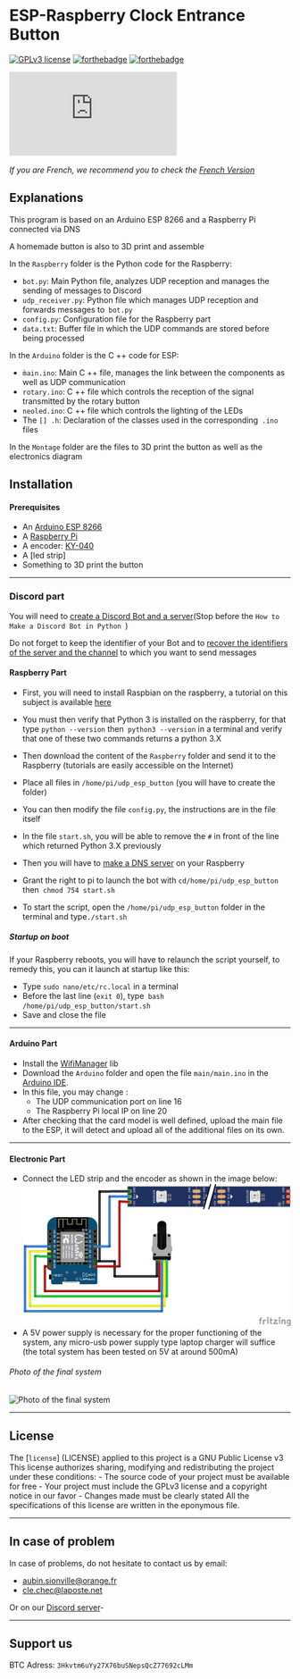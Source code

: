 ESP-Raspberry Clock Entrance Button
===================================

[![GPLv3 license](https://img.shields.io/badge/License-GPLv3-blue.svg)](http://perso.crans.org/besson/LICENSE.html)
[![forthebadge](https://forthebadge.com/images/badges/made-with-c-plus-plus.svg)](https://forthebadge.com) [![forthebadge](https://forthebadge.com/images/badges/made-with-python.svg)](https://forthebadge.com)

[![N|Solid](https://www.lab-ouest.org/tiki-download_file.php?fileId=141&display)](https://www.lab-ouest.org/)

*If you are French, we recommend you to check the [French Version](README.md)*

Explanations
------------
This program is based on an Arduino ESP 8266 and a Raspberry Pi connected via DNS

A homemade button is also to 3D print and assemble

In the `Raspberry` folder is the Python code for the Raspberry:
* `bot.py`: Main Python file, analyzes UDP reception and manages the sending of messages to Discord
* `udp_receiver.py`: Python file which manages UDP reception and forwards messages to` bot.py`
* `config.py`: Configuration file for the Raspberry part
* `data.txt`: Buffer file in which the UDP commands are stored before being processed

In the `Arduino` folder is the C ++ code for ESP:
* `m̀ain.ino`: Main C ++ file, manages the link between the components as well as UDP communication
* `rotary.ino`: C ++ file which controls the reception of the signal transmitted by the rotary button
* `neoled.ino`: C ++ file which controls the lighting of the LEDs
* The `[] .h`: Declaration of the classes used in the corresponding` .ino` files

In the `Montage` folder are the files to 3D print the button as well as the electronics diagram



Installation
------------
#### Prerequisites

* An [Arduino ESP 8266](https://www.banggood.com/Geekcreit-D1-Mini-NodeMcu-Lua-WIFI-ESP8266-Development-Board-Module-p-1044858.html?akmClientCountry=FR&p=RA18043558422201601Y&cur_warehouse=CN)
* A [Raspberry Pi](https://www.amazon.fr/Raspberry-Pi-Official-Desktop-Starter/dp/B01CI5879A/)
* A encoder: [KY-040](https://www.banggood.com/5Pcs-5V-KY-040-Rotary-Encoder-Module-AVR-PIC-p-951151.html?akmClientCountry=FR&p=RA18043558422201601Y&cur_warehouse=CN)
* A [led strip]
* Something to 3D print the button

---
### Discord part

You will need to [create a Discord Bot and a server](https://realpython.com/how-to-make-a-discord-bot-python/)(Stop before the `How to Make a Discord Bot in Python
`)

Do not forget to keep the identifier of your Bot and to [recover the identifiers of the server and the channel](https://support.discord.com/hc/en-us/articles/206346498-Where-can-I-find-my-User-Server-Message-ID-) to which you want to send messages

#### Raspberry Part

- First, you will need to install Raspbian on the raspberry, a tutorial on this subject is available [here](https://www.howtoforge.com/tutorial/howto-install-raspbian-on-raspberry-pi/)

- You must then verify that Python 3 is installed on the raspberry, for that type `python --version` then` python3 --version` in a terminal and verify that one of these two commands returns a python 3.X

- Then download the content of the `Raspberry` folder and send it to the Raspberry (tutorials are easily accessible on the Internet)
- Place all files in `/home/pi/udp_esp_button` (you will have to create the folder)

- You can then modify the file `config.py`, the instructions are in the file itself
- In the file `start.sh`, you will be able to remove the `#` in front of the line which returned Python 3.X previously

- Then you will have to [make a DNS server](https://www.howtoforge.com/tutorial/howto-install-raspbian-on-raspberry-pi/) on your Raspberry

- Grant the right to pi to launch the bot with `cd/home/pi/udp_esp_button` then` chmod 754 start.sh`

- To start the script, open the `/home/pi/udp_esp_button` folder in the terminal and type`./start.sh`

##### Startup on boot

If your Raspberry reboots, you will have to relaunch the script yourself, to remedy this, you can it launch at startup like this:
* Type `sudo nano/etc/rc.local` in a terminal
* Before the last line (`exit 0`), type` bash /home/pi/udp_esp_button/start.sh`
* Save and close the file

---
#### Arduino Part

- Install the [WifiManager](https://github.com/tzapu/WiFiManager) lib
- Download the `Arduino` folder and open the file `main/main.ino` in the [Arduino IDE](https://www.arduino.cc/en/Main/Software).
- In this file, you may change :
    - The UDP communication port on line 16
    - The Raspberry Pi local IP on line 20
- After checking that the card model is well defined, upload the main file to the ESP, it will detect and upload all of the additional files on its own.
---
#### Electronic Part
 - Connect the LED strip and the encoder as shown in the image below:
 ![`Montage/schema.png`](Montage/schema.png "Schéma Electronique")
 - A 5V power supply is necessary for the proper functioning of the system, any micro-usb power supply type laptop charger will suffice (the total system has been tested on 5V at around 500mA)

###### Photo of the final system
![Photo of the final system](Montage/bouton.png)

---
License
------

The [`license`] (LICENSE) applied to this project is a GNU Public License v3
This license authorizes sharing, modifying and redistributing the project under these conditions:
     - The source code of your project must be available for free
     - Your project must include the GPLv3 license and a copyright notice in our favor
     - Changes made must be clearly stated
All the specifications of this license are written in the eponymous file.


---
In case of problem
------------------
In case of problems, do not hesitate to contact us by email:
- aubin.sionville@orange.fr
- cle.chec@laposte.net

Or on our [Discord server](https://discord.gg/fvUzJbk)-

---
Support us
----------
BTC Adress: `3Hkvtm6uYy27X76buSNepsQcZ77692cLMm`
